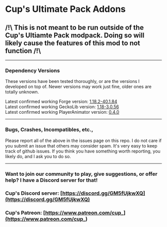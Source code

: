 # Cup's Ultimate Pack Addons

## /!\ This is not meant to be run outside of the Cup's Ultiamte Pack modpack. Doing so will likely cause the features of this mod to not function /!\

***
### Dependency Versions
These versions have been tested thoroughly, or are the versions I developed on top of. Newer versions may work just fine, older ones are totally unknown.

Latest confirmed working Forge version: [1.18.2-40.1.84](https://files.minecraftforge.net/net/minecraftforge/forge/index_1.18.2.html)<br>
Latest confirmed working GeckoLib version: [1.18-3.0.56](https://www.curseforge.com/minecraft/mc-mods/geckolib/files/4096656)<br>
Latest confirmed working PlayerAnimator version: [0.4.0](https://www.curseforge.com/minecraft/mc-mods/playeranimator/files/4111521)
***
### Bugs, Crashes, Incompatibles, etc.,
Please report all of the above in the issues page on this repo. I do not care if you submit an issue that others may consider spam. It's very easy to keep track of github issues. If you think you have something worth reporting, you likely do, and I ask you to do so.
***
### Want to join our community to play, give suggestions, or offer help? I have a Discord server for that!
### Cup's Discord server: [https://discord.gg/GM5fUjkwXQ](https://discord.gg/GM5fUjkwXQ)
### Cup's Patreon: [https://www.patreon.com/cup_](https://www.patreon.com/cup_)